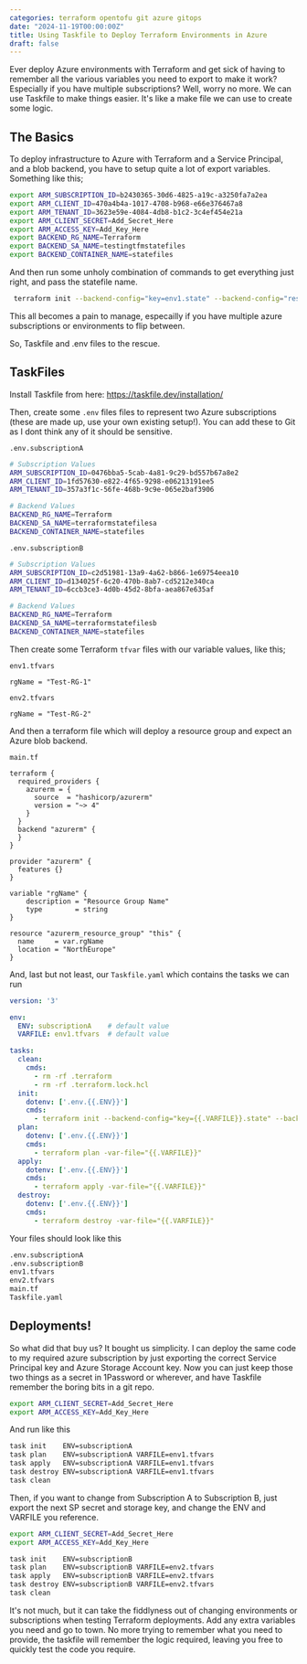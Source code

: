 ```yaml
---
categories: terraform opentofu git azure gitops 
date: "2024-11-19T00:00:00Z"
title: Using Taskfile to Deploy Terraform Environments in Azure
draft: false
---
```


Ever deploy Azure environments with Terraform and get sick of having to remember all the various variables you need to export to make it work? Especially if you have multiple subscriptions? Well, worry no more. We can use Taskfile to make things easier. It's like a make file we can use to create some logic.


## The Basics

To deploy infrastructure to Azure with Terraform and a Service Principal, and a blob backend, you have to setup quite a lot of export variables. Something like this;

```bash
export ARM_SUBSCRIPTION_ID=b2430365-30d6-4825-a19c-a3250fa7a2ea
export ARM_CLIENT_ID=470a4b4a-1017-4708-b968-e66e376467a8
export ARM_TENANT_ID=3623e59e-4084-4db8-b1c2-3c4ef454e21a
export ARM_CLIENT_SECRET=Add_Secret_Here
export ARM_ACCESS_KEY=Add_Key_Here
export BACKEND_RG_NAME=Terraform
export BACKEND_SA_NAME=testingtfmstatefiles
export BACKEND_CONTAINER_NAME=statefiles
```

And then run some unholy combination of commands to get everything just right, and pass the statefile name.

```bash
 terraform init --backend-config="key=env1.state" --backend-config="resource_group_name=$BACKEND_RG_NAME" --backend-config="storage_account_name=$BACKEND_SA_NAME" --backend-config="container_name=$BACKEND_CONTAINER_NAME"
```

This all becomes a pain to manage, especailly if you have multiple azure subscriptions or environments to flip between.

So, Taskfile and .env files to the rescue.

## TaskFiles

Install Taskfile from here: https://taskfile.dev/installation/

Then, create some ```.env``` files files to represent two Azure subscriptions (these are made up, use your own existing setup!). You can add these to Git as I dont think any of it should be sensitive.

```.env.subscriptionA```
```bash
# Subscription Values
ARM_SUBSCRIPTION_ID=0476bba5-5cab-4a81-9c29-bd557b67a8e2
ARM_CLIENT_ID=1fd57630-e822-4f65-9298-e06213191ee5
ARM_TENANT_ID=357a3f1c-56fe-468b-9c9e-065e2baf3906

# Backend Values
BACKEND_RG_NAME=Terraform
BACKEND_SA_NAME=terraformstatefilesa
BACKEND_CONTAINER_NAME=statefiles
```
```.env.subscriptionB```
```bash
# Subscription Values
ARM_SUBSCRIPTION_ID=c2d51981-13a9-4a62-b866-1e69754eea10
ARM_CLIENT_ID=d134025f-6c20-470b-8ab7-cd5212e340ca
ARM_TENANT_ID=6ccb3ce3-4d0b-45d2-8bfa-aea867e635af

# Backend Values
BACKEND_RG_NAME=Terraform
BACKEND_SA_NAME=terraformstatefilesb
BACKEND_CONTAINER_NAME=statefiles
```

Then create some Terraform ```tfvar``` files with our variable values, like this;

```env1.tfvars```
```hcl
rgName = "Test-RG-1"
```

```env2.tfvars```
```hcl
rgName = "Test-RG-2"
```

And then a terraform file which will deploy a resource group and expect an Azure blob backend.

```main.tf```
```hcl
terraform {
  required_providers {
    azurerm = {
      source  = "hashicorp/azurerm"
      version = "~> 4"
    }
  }
  backend "azurerm" {
  }
}

provider "azurerm" {
  features {}
}

variable "rgName" {
    description = "Resource Group Name"
    type        = string
}

resource "azurerm_resource_group" "this" {
  name     = var.rgName
  location = "NorthEurope"
}
```

And, last but not least, our ```Taskfile.yaml``` which contains the tasks we can run
```yml
version: '3'

env:
  ENV: subscriptionA    # default value
  VARFILE: env1.tfvars  # default value

tasks:
  clean:
    cmds:
      - rm -rf .terraform
      - rm -rf .terraform.lock.hcl
  init:
    dotenv: ['.env.{{.ENV}}']
    cmds:
      - terraform init --backend-config="key={{.VARFILE}}.state" --backend-config="resource_group_name=$BACKEND_RG_NAME" --backend-config="storage_account_name=$BACKEND_SA_NAME" --backend-config="container_name=$BACKEND_CONTAINER_NAME"
  plan:
    dotenv: ['.env.{{.ENV}}']
    cmds:
      - terraform plan -var-file="{{.VARFILE}}"
  apply:
    dotenv: ['.env.{{.ENV}}']
    cmds:
      - terraform apply -var-file="{{.VARFILE}}"
  destroy:
    dotenv: ['.env.{{.ENV}}']
    cmds:
      - terraform destroy -var-file="{{.VARFILE}}"
```

Your files should look like this

```bash
.env.subscriptionA
.env.subscriptionB
env1.tfvars
env2.tfvars
main.tf
Taskfile.yaml
```

## Deployments!

So what did that buy us? It bought us simplicity. I can deploy the same code to my required azure subscription by just exporting the correct Service Principal key and Azure Storage Account key. Now you can just keep those two things as a secret in 1Password or wherever, and have Taskfile remember the boring bits in a git repo.


```bash
export ARM_CLIENT_SECRET=Add_Secret_Here
export ARM_ACCESS_KEY=Add_Key_Here
```

And run like this
```bash
task init    ENV=subscriptionA
task plan    ENV=subscriptionA VARFILE=env1.tfvars
task apply   ENV=subscriptionA VARFILE=env1.tfvars
task destroy ENV=subscriptionA VARFILE=env1.tfvars
task clean
```


Then, if you want to change from Subscription A to Subscription B, just export the next SP secret and storage key, and change the ENV and VARFILE you reference.
```bash
export ARM_CLIENT_SECRET=Add_Secret_Here
export ARM_ACCESS_KEY=Add_Key_Here

task init    ENV=subscriptionB
task plan    ENV=subscriptionB VARFILE=env2.tfvars
task apply   ENV=subscriptionB VARFILE=env2.tfvars
task destroy ENV=subscriptionB VARFILE=env2.tfvars
task clean
```

It's not much, but it can take the fiddlyness out of changing environments or subscriptions when testing Terraform deployments. Add any extra variables you need and go to town. No more trying to remember what you need to provide, the taskfile will remember the logic required, leaving you free to quickly test the code you require.
